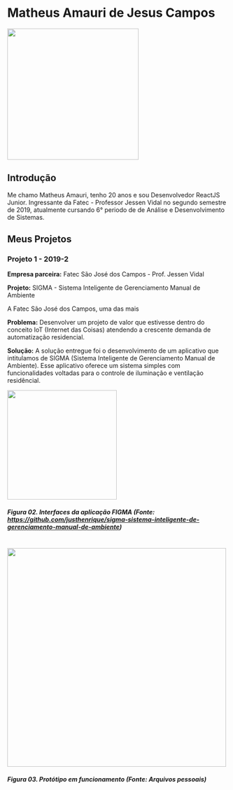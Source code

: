 # Matheus Amauri de Jesus Campos

<img src="https://avatars.githubusercontent.com/u/56457600?v=4" height="300"/>

## Introdução

Me chamo Matheus Amauri, tenho 20 anos e sou Desenvolvedor ReactJS Junior. Ingressante da Fatec - Professor Jessen Vidal no segundo semestre de 2019, atualmente cursando 6° periodo de de Análise e Desenvolvimento de Sistemas.

## Meus Projetos

### Projeto 1 - 2019-2

**Empresa parceira:** Fatec São José dos Campos - Prof. Jessen Vidal

**Projeto:** SIGMA - Sistema Inteligente de Gerenciamento Manual de Ambiente

A Fatec São José dos Campos, uma das mais 

**Problema:**
Desenvolver um projeto de valor que estivesse dentro do conceito IoT (Internet das Coisas) atendendo a crescente demanda de automatização residencial.

**Solução:**
A solução entregue foi o desenvolvimento de um aplicativo que intitulamos de SIGMA (Sistema Inteligente de Gerenciamento Manual de Ambiente). Esse aplicativo oferece um sistema simples com funcionalidades voltadas para o controle de iluminação e ventilação residêncial.

<img src="https://user-images.githubusercontent.com/54003876/133179045-a0ea1c0d-6713-4825-9dac-fd1a13a1c376.png" height="250"/>

##### *Figura 02. Interfaces da aplicação FIGMA (Fonte: https://github.com/justhenrique/sigma-sistema-inteligente-de-gerenciamento-manual-de-ambiente)*

</br>

<img src="https://user-images.githubusercontent.com/54003876/142727048-ed28f472-a32b-4c0b-a6eb-26a423451618.png" height="500"/>

##### *Figura 03. Protótipo em funcionamento (Fonte: Arquivos pessoais)*
